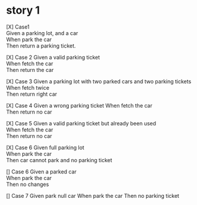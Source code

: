 # story 1
[X] Case1  
Given a parking lot, and a car  
When park the car  
Then return a parking ticket. 

[X] Case 2
Given a valid parking ticket  
When fetch the car   
Then return the car 

[X] Case 3
Given a parking lot with two parked cars and two parking tickets  
When fetch twice  
Then return right car 

[X] Case 4
Given a wrong parking ticket
When fetch the car  
Then return no car

[X] Case 5
Given a valid parking ticket but already been used  
When fetch the car  
Then return no car  

[X] Case 6
Given full parking lot  
When park the car  
Then car cannot park and no parking ticket  









[] Case 6
Given a parked car  
When park the car  
Then no changes

[] Case 7
Given park null car
When park the car
Then no parking ticket